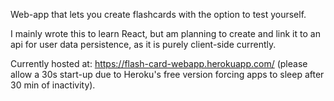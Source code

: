 Web-app that lets you create flashcards with the option to test yourself. 

I mainly wrote this to learn React, but am planning to create and link it to an api for user data persistence, as it is purely client-side currently.

Currently hosted at: https://flash-card-webapp.herokuapp.com/ (please allow a 30s start-up due to Heroku's free version forcing apps to sleep after 30 min of inactivity).
